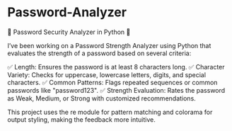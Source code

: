 # Password-Analyzer

🚀 Password Security Analyzer in Python 🔐

I’ve been working on a Password Strength Analyzer using Python that evaluates the strength of a password based on several criteria:

✅ Length: Ensures the password is at least 8 characters long. ✅ Character Variety: Checks for uppercase, lowercase letters, digits, and special characters. ✅ Common Patterns: Flags repeated sequences or common passwords like "password123". ✅ Strength Evaluation: Rates the password as Weak, Medium, or Strong with customized recommendations.

This project uses the re module for pattern matching and colorama for output styling, making the feedback more intuitive.
